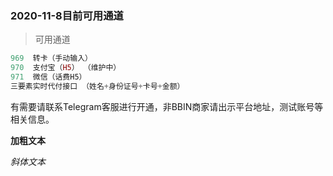 ### 2020-11-8目前可用通道


> 可用通道



```php
969  转卡（手动输入）
970  支付宝（H5） （维护中）
971  微信（话费H5）
三要素实时代付接口 （姓名+身份证号+卡号+金额）

```

有需要请联系Telegram客服进行开通，非BBIN商家请出示平台地址，测试账号等相关信息。

__加粗文本__

*斜体文本*
